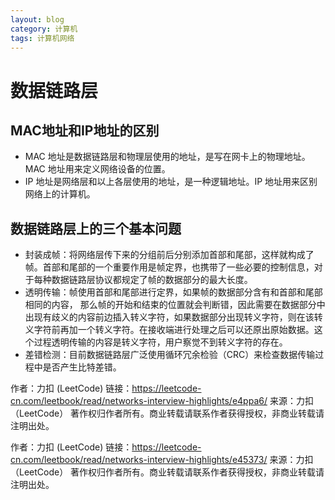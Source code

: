 ```yaml
---
layout: blog
category: 计算机
tags: 计算机网络
---
```


# 数据链路层

## MAC地址和IP地址的区别

- MAC 地址是数据链路层和物理层使用的地址，是写在网卡上的物理地址。MAC 地址用来定义网络设备的位置。
- IP 地址是网络层和以上各层使用的地址，是一种逻辑地址。IP 地址用来区别网络上的计算机。

## 数据链路层上的三个基本问题

- 封装成帧：将网络层传下来的分组前后分别添加首部和尾部，这样就构成了帧。首部和尾部的一个重要作用是帧定界，也携带了一些必要的控制信息，对于每种数据链路层协议都规定了帧的数据部分的最大长度。
- 透明传输：帧使用首部和尾部进行定界，如果帧的数据部分含有和首部和尾部相同的内容， 那么帧的开始和结束的位置就会判断错，因此需要在数据部分中出现有歧义的内容前边插入转义字符，如果数据部分出现转义字符，则在该转义字符前再加一个转义字符。在接收端进行处理之后可以还原出原始数据。这个过程透明传输的内容是转义字符，用户察觉不到转义字符的存在。
- 差错检测：目前数据链路层广泛使用循环冗余检验（CRC）来检查数据传输过程中是否产生比特差错。

作者：力扣 (LeetCode)
链接：https://leetcode-cn.com/leetbook/read/networks-interview-highlights/e4ppa6/
来源：力扣（LeetCode）
著作权归作者所有。商业转载请联系作者获得授权，非商业转载请注明出处。



作者：力扣 (LeetCode)
链接：https://leetcode-cn.com/leetbook/read/networks-interview-highlights/e45373/
来源：力扣（LeetCode）
著作权归作者所有。商业转载请联系作者获得授权，非商业转载请注明出处。